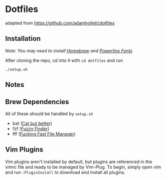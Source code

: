 # Dotfiles

adapted from https://github.com/adamhollett/dotfiles

## Installation

*Note: You may need to install [Homebrew](https://brew.sh/) and [Powerline Fonts](https://github.com/powerline/fonts)*

After cloning the repo, cd into it with `cd dotfiles` and run

    ./setup.sh

## Notes

## Brew Dependencies
All of these should be handled by `setup.sh`
- bat ([Cat but better](https://github.com/sharkdp/bat))
- fzf ([Fuzzy Finder](https://github.com/junegunn/fzf))
- fff ([Fucking Fast File Manager](https://github.com/dylanaraps/fff))

## Vim Plugins

Vim plugins aren't installed by default, but plugins are referenced in the vimrc file and ready to be managed by Vim-Plug.
To begin, simply open vim and run `:PluginInstall` to download and install all plugins.

